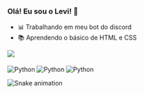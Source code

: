 ### Olá! Eu sou o Levi! 👋

- 📊 Trabalhando em meu bot do discord
- 📚 Aprendendo o básico de HTML e CSS

<a href="https://github.com/anuraghazra/github-readme-stats">
  <img align="center" src="https://github-readme-stats.vercel.app/api?username=spyvanilla&show_icons=true&theme=radical&count_private=true"/>
</a>

<div style="display: inline_block"><br>
  <img align="center" alt="Python" src="https://img.shields.io/badge/Python-14354C?style=for-the-badge&logo=python&logoColor=white">
  <img align="center" alt="Python" src="https://img.shields.io/badge/HTML-239120?style=for-the-badge&logo=html5&logoColor=white">
  <img align="center" alt="Python" src="https://img.shields.io/badge/CSS-239120?&style=for-the-badge&logo=css3&logoColor=white">
</div>

![Snake animation](https://github.com/spyvanilla/spyvanilla/blob/output/github-contribution-grid-snake.svg)
